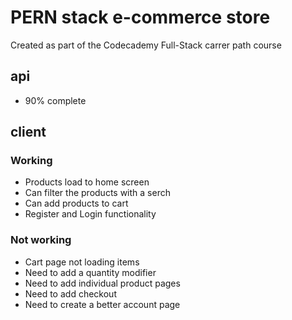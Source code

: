 # PERN stack e-commerce store

Created as part of the Codecademy Full-Stack carrer path course

## api

- 90% complete

## client

### Working

- Products load to home screen
- Can filter the products with a serch
- Can add products to cart
- Register and Login functionality

### Not working

- Cart page not loading items
- Need to add a quantity modifier
- Need to add individual product pages
- Need to add checkout
- Need to create a better account page

